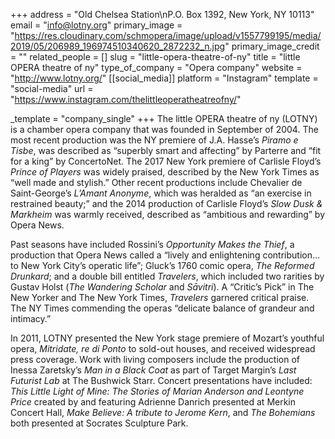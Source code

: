+++
address = "Old Chelsea Station\nP.O. Box 1392, New York, NY 10113"
email = "info@lotny.org"
primary_image = "https://res.cloudinary.com/schmopera/image/upload/v1557799195/media/2019/05/206989_196974510340620_2872232_n.jpg"
primary_image_credit = ""
related_people = []
slug = "little-opera-theatre-of-ny"
title = "little OPERA theatre of ny"
type_of_company = "Opera company"
website = "http://www.lotny.org/"
[[social_media]]
platform = "Instagram"
template = "social-media"
url = "https://www.instagram.com/thelittleoperatheatreofny/"

_template = "company_single"
+++
The little OPERA theatre of ny (LOTNY) is a chamber opera company that was founded in September of 2004. The most recent production was the NY premiere of J.A. Hasse’s _Piramo e Tisbe_, was described as “superbly smart and affecting” by Parterre and “fit for a king” by ConcertoNet. The 2017 New York premiere of Carlisle Floyd’s _Prince of Players_ was widely praised, described by the New York Times as “well made and stylish.” Other recent productions include Chevalier de Saint-George’s _L’Amant Anonyme_, which was heralded as “an exercise in restrained beauty;” and the 2014 production of Carlisle Floyd’s _Slow Dusk & Markheim_ was warmly received, described as “ambitious and rewarding” by Opera News. 

Past seasons have included Rossini’s _Opportunity Makes the Thief_, a production that Opera News called a “lively and enlightening contribution… to New York City’s operatic life”; Gluck’s 1760 comic opera, _The Reformed Drunkard_; and a double bill entitled _Travelers_, which included two rarities by Gustav Holst (_The Wandering Scholar_ and _Sāvitri_). A “Critic’s Pick” in The New Yorker and The New York Times, _Travelers_ garnered critical praise. The NY Times commending the operas  “delicate balance of grandeur and intimacy.” 

In 2011, LOTNY presented the New York stage premiere of Mozart’s youthful opera, _Mitridate, re di Ponto_ to sold-out houses, and received widespread press coverage. Work with living composers include the production of Inessa Zaretsky’s _Man in a Black Coat_ as part of Target Margin’s _Last Futurist Lab_ at The Bushwick Starr. Concert presentations have included: _This Little Light of Mine: The Stories of Marian Anderson and Leontyne Price_ created by and featuring Adrienne Danrich presented at Merkin Concert Hall, _Make Believe: A tribute to Jerome Kern_, and _The Bohemians_ both presented at Socrates Sculpture Park.
